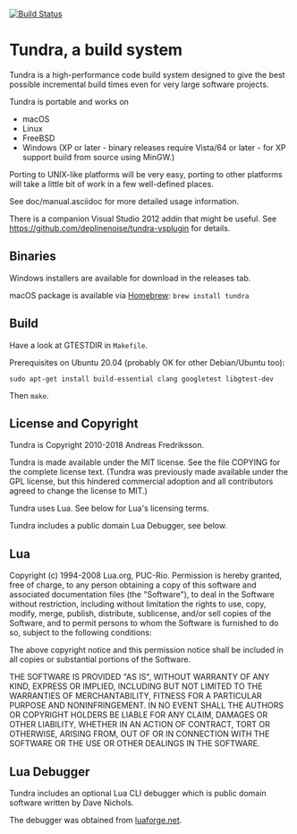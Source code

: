[![Build Status](https://travis-ci.org/deplinenoise/tundra.svg?branch=master)](https://travis-ci.org/deplinenoise/tundra)

Tundra, a build system
=============================================================================

Tundra is a high-performance code build system designed to give the best
possible incremental build times even for very large software projects.

Tundra is portable and works on

  - macOS
  - Linux
  - FreeBSD
  - Windows (XP or later - binary releases require Vista/64 or later - for XP support build from source using MinGW.)

Porting to UNIX-like platforms will be very easy, porting to other platforms
will take a little bit of work in a few well-defined places.

See doc/manual.asciidoc for more detailed usage information.

There is a companion Visual Studio 2012 addin that might be useful. See
https://github.com/deplinenoise/tundra-vsplugin for details.

Binaries
-----------------------------------------------------------------------------

Windows installers are available for download in the releases tab.

macOS package is available via [Homebrew](http://brew.sh): `brew install tundra`

Build
-----------------------------------------------------------------------------
Have a look at GTESTDIR in `Makefile`.

Prerequisites on Ubuntu 20.04 (probably OK for other Debian/Ubuntu too): 

`sudo apt-get install build-essential clang googletest libgtest-dev`

Then `make`.

License and Copyright
-----------------------------------------------------------------------------

Tundra is Copyright 2010-2018 Andreas Fredriksson.

Tundra is made available under the MIT license. See the file COPYING for the
complete license text. (Tundra was previously made available under the GPL
license, but this hindered commercial adoption and all contributors agreed to
change the license to MIT.)

Tundra uses Lua. See below for Lua's licensing terms.

Tundra includes a public domain Lua Debugger, see below.

Lua
-----------------------------------------------------------------------------

Copyright (c) 1994-2008 Lua.org, PUC-Rio.
Permission is hereby granted, free of charge, to any person obtaining a copy of
this software and associated documentation files (the "Software"), to deal in
the Software without restriction, including without limitation the rights to
use, copy, modify, merge, publish, distribute, sublicense, and/or sell copies
of the Software, and to permit persons to whom the Software is furnished to do
so, subject to the following conditions:

The above copyright notice and this permission notice shall be included in all
copies or substantial portions of the Software.

THE SOFTWARE IS PROVIDED "AS IS", WITHOUT WARRANTY OF ANY KIND, EXPRESS OR
IMPLIED, INCLUDING BUT NOT LIMITED TO THE WARRANTIES OF MERCHANTABILITY,
FITNESS FOR A PARTICULAR PURPOSE AND NONINFRINGEMENT. IN NO EVENT SHALL THE
AUTHORS OR COPYRIGHT HOLDERS BE LIABLE FOR ANY CLAIM, DAMAGES OR OTHER
LIABILITY, WHETHER IN AN ACTION OF CONTRACT, TORT OR OTHERWISE, ARISING FROM,
OUT OF OR IN CONNECTION WITH THE SOFTWARE OR THE USE OR OTHER DEALINGS IN THE
SOFTWARE.

Lua Debugger
-----------------------------------------------------------------------------

Tundra includes an optional Lua CLI debugger which is public domain software
written by Dave Nichols.

The debugger was obtained from [luaforge.net](http://luaforge.net/projects/clidebugger/).
